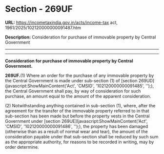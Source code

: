 # Section - 269UF

**URL:** https://incometaxindia.gov.in/acts/income-tax act, 1961/2025/102120000000091487.htm

**Description:** Consideration for purchase of immovable property by Central Government

---

****

**Consideration for purchase of immovable property by Central Government.**

**269UF.**(1) Where an order for the purchase of any immovable property by the Central Government is made under sub-section (1) of [section 269UD](javascript:ShowMainContent\('Act', 'CMSID', '102120000000091485', ''\);), the Central Government shall pay, by way of consideration for such purchase, an amount equal to the amount of the apparent consideration.

(2) Notwithstanding anything contained in sub-section (1), where, after the agreement for the transfer of the immovable property referred to in that sub-section has been made but before the property vests in the Central Government under [section 269UE](javascript:ShowMainContent\('Act', 'CMSID', '102120000000091486', ''\);), the property has been damaged (otherwise than as a result of normal wear and tear), the amount of the consideration payable under that sub-section shall be reduced by such sum as the appropriate authority, for reasons to be recorded in writing, may by order determine.